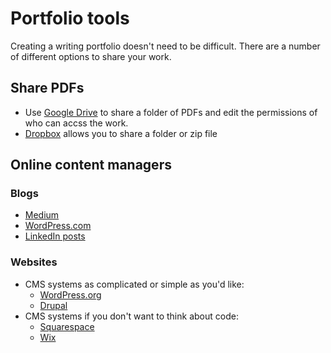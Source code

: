 # Portfolio tools

Creating a writing portfolio doesn't need to be difficult. There are a number of different options to share your work.

## Share PDFs

+ Use [Google Drive](https://drive.google.com/drive/u/0/) to share a folder of PDFs and edit the permissions of who can accss the work.
+ [Dropbox](https://www.dropbox.com/) allows you to share a folder or zip file

## Online content managers

### Blogs

+ [Medium](https://medium.com/)
+ [WordPress.com](https://wordpress.com/)
+ [LinkedIn posts](https://www.linkedin.com/post/new)

### Websites

+ CMS systems as complicated or simple as you'd like:
   + [WordPress.org](https://wordpress.org/)
   + [Drupal](https://www.drupal.org/)
+ CMS systems if you don't want to think about code:
   + [Squarespace](https://www.squarespace.com/)
   + [Wix](https://www.wix.com/)
